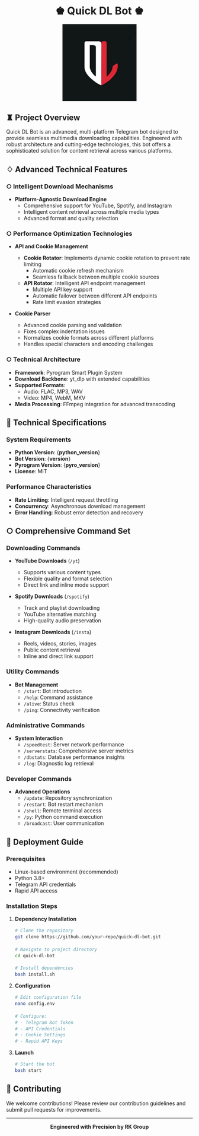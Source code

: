 <!DOCTYPE html>
<html lang="en">
<head>
    <meta charset="UTF-8">
    <title>Quick DL Bot - Advanced Multimedia Download Solution</title>
</head>
<body>
<h1 align="center">♚ Quick DL Bot ♚</h1>

<p align="center">
    <img src="https://raw.githubusercontent.com/RKgroupkg/RKGROUP/refs/heads/main/Assets/Logo/IMG_20250324_003813_410.jpg" width="200" alt="Quick DL Bot Logo">
</p>

<h2>♜ Project Overview</h2>

Quick DL Bot is an advanced, multi-platform Telegram bot designed to provide seamless multimedia downloading capabilities. Engineered with robust architecture and cutting-edge technologies, this bot offers a sophisticated solution for content retrieval across various platforms.

<h2>♢ Advanced Technical Features</h2>

### ○ Intelligent Download Mechanisms
- **Platform-Agnostic Download Engine**
  - Comprehensive support for YouTube, Spotify, and Instagram
  - Intelligent content retrieval across multiple media types
  - Advanced format and quality selection

### ○ Performance Optimization Technologies
- **API and Cookie Management**
  - **Cookie Rotator**: Implements dynamic cookie rotation to prevent rate limiting
    - Automatic cookie refresh mechanism
    - Seamless fallback between multiple cookie sources
  - **API Rotator**: Intelligent API endpoint management
    - Multiple API key support
    - Automatic failover between different API endpoints
    - Rate limit evasion strategies

- **Cookie Parser**
  - Advanced cookie parsing and validation
  - Fixes complex indentation issues
  - Normalizes cookie formats across different platforms
  - Handles special characters and encoding challenges

### ○ Technical Architecture
- **Framework**: Pyrogram Smart Plugin System
- **Download Backbone**: yt_dlp with extended capabilities
- **Supported Formats**: 
  - Audio: FLAC, MP3, WAV
  - Video: MP4, WebM, MKV
- **Media Processing**: FFmpeg integration for advanced transcoding

<h2>🔧 Technical Specifications</h2>

### System Requirements
- **Python Version**: {__python_version__}
- **Bot Version**: {__version__}
- **Pyrogram Version**: {__pyro_version__}
- **License**: MIT

### Performance Characteristics
- **Rate Limiting**: Intelligent request throttling
- **Concurrency**: Asynchronous download management
- **Error Handling**: Robust error detection and recovery

<h2>○ Comprehensive Command Set</h2>

### Downloading Commands
- **YouTube Downloads** (`/yt`)
  - Supports various content types
  - Flexible quality and format selection
  - Direct link and inline mode support

- **Spotify Downloads** (`/spotify`)
  - Track and playlist downloading
  - YouTube alternative matching
  - High-quality audio preservation

- **Instagram Downloads** (`/insta`)
  - Reels, videos, stories, images
  - Public content retrieval
  - Inline and direct link support

### Utility Commands
- **Bot Management**
  - `/start`: Bot introduction
  - `/help`: Command assistance
  - `/alive`: Status check
  - `/ping`: Connectivity verification

### Administrative Commands
- **System Interaction**
  - `/speedtest`: Server network performance
  - `/serverstats`: Comprehensive server metrics
  - `/dbstats`: Database performance insights
  - `/log`: Diagnostic log retrieval

### Developer Commands
- **Advanced Operations**
  - `/update`: Repository synchronization
  - `/restart`: Bot restart mechanism
  - `/shell`: Remote terminal access
  - `/py`: Python command execution
  - `/broadcast`: User communication

<h2>🚀 Deployment Guide</h2>

### Prerequisites
- Linux-based environment (recommended)
- Python 3.8+
- Telegram API credentials
- Rapid API access

### Installation Steps
1. **Dependency Installation**
   ```bash
   # Clone the repository
   git clone https://github.com/your-repo/quick-dl-bot.git
   
   # Navigate to project directory
   cd quick-dl-bot
   
   # Install dependencies
   bash install.sh
   ```

2. **Configuration**
   ```bash
   # Edit configuration file
   nano config.env
   
   # Configure:
   # - Telegram Bot Token
   # - API Credentials
   # - Cookie Settings
   # - Rapid API Keys
   ```

3. **Launch**
   ```bash
   # Start the bot
   bash start
   ```

<h2>🤝 Contributing</h2>

We welcome contributions! Please review our contribution guidelines and submit pull requests for improvements.

<hr>

<p align="center">
    <strong>Engineered with Precision by RK Group</strong>
</p>
</body>
</html>